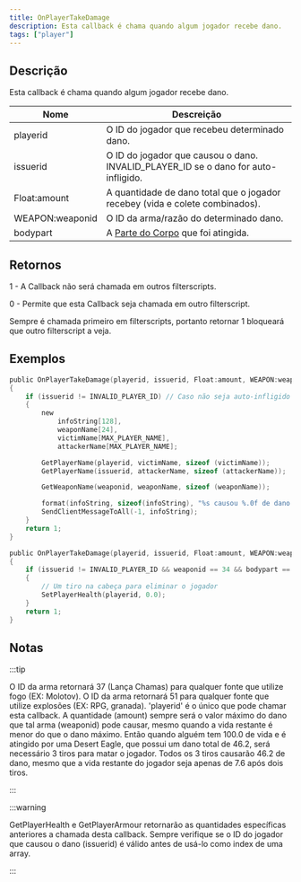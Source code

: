 ```yaml
---
title: OnPlayerTakeDamage
description: Esta callback é chama quando algum jogador recebe dano.
tags: ["player"]
---
```


## Descrição

Esta callback é chama quando algum jogador recebe dano.

| Nome            | Descreição                                                                                                                                                       |
|-----------------|------------------------------------------------------------------------------------------------------------------------------------------------------------------|
| playerid        | O ID do jogador que recebeu determinado dano.                                                                                                                    |
| issuerid        | O ID do jogador que causou o dano. INVALID_PLAYER_ID se o dano for auto-infligido.                                                                               |
| Float:amount    | A quantidade de dano total que o jogador recebey (vida e colete combinados).                                                                                     |
| WEAPON:weaponid | O ID da arma/razão do determinado dano.                                                                                                                          |
| bodypart        | A [Parte do Corpo](../resources/bodyparts) que foi atingida. |

## Retornos

1 - A Callback não será chamada em outros filterscripts.

0 - Permite que esta Callback seja chamada em outro filterscript.

Sempre é chamada primeiro em filterscripts, portanto retornar 1 bloqueará que outro filterscript a veja.


## Exemplos

```c
public OnPlayerTakeDamage(playerid, issuerid, Float:amount, WEAPON:weaponid, bodypart)
{
    if (issuerid != INVALID_PLAYER_ID) // Caso não seja auto-infligido
    {
        new
            infoString[128],
            weaponName[24],
            victimName[MAX_PLAYER_NAME],
            attackerName[MAX_PLAYER_NAME];

        GetPlayerName(playerid, victimName, sizeof (victimName));
        GetPlayerName(issuerid, attackerName, sizeof (attackerName));

        GetWeaponName(weaponid, weaponName, sizeof (weaponName));

        format(infoString, sizeof(infoString), "%s causou %.0f de dano ao jogador %s, arma: %s, parte do corpo: %d", attackerName, amount, victimName, weaponName, bodypart);
        SendClientMessageToAll(-1, infoString);
    }
    return 1;
}
```

```c
public OnPlayerTakeDamage(playerid, issuerid, Float:amount, WEAPON:weaponid, bodypart)
{
    if (issuerid != INVALID_PLAYER_ID && weaponid == 34 && bodypart == 9)
    {
        // Um tiro na cabeça para eliminar o jogador
        SetPlayerHealth(playerid, 0.0);
    }
    return 1;
}
```

## Notas

:::tip

O ID da arma retornará 37 (Lança Chamas) para qualquer fonte que utilize fogo (EX: Molotov). O ID da arma retornará 51 para qualquer fonte que utilize explosões (EX: RPG, granada). 'playerid' é o único que pode chamar esta callback. A quantidade (amount) sempre será o valor máximo do dano que tal arma (weaponid) pode causar, mesmo quando a vida restante é menor do que o dano máximo. Então quando alguém tem 100.0 de vida e é atingido por uma Desert Eagle, que possui um dano total de 46.2, será necessário 3 tiros para matar o jogador. Todos os 3 tiros causarão 46.2 de dano, mesmo que a vida restante do jogador seja apenas de 7.6 após dois tiros.

:::

:::warning

GetPlayerHealth e GetPlayerArmour retornarão as quantidades específicas anteriores a chamada desta callback. Sempre verifique se o ID do jogador que causou o dano (issuerid) é válido antes de usá-lo como index de uma array.

:::
